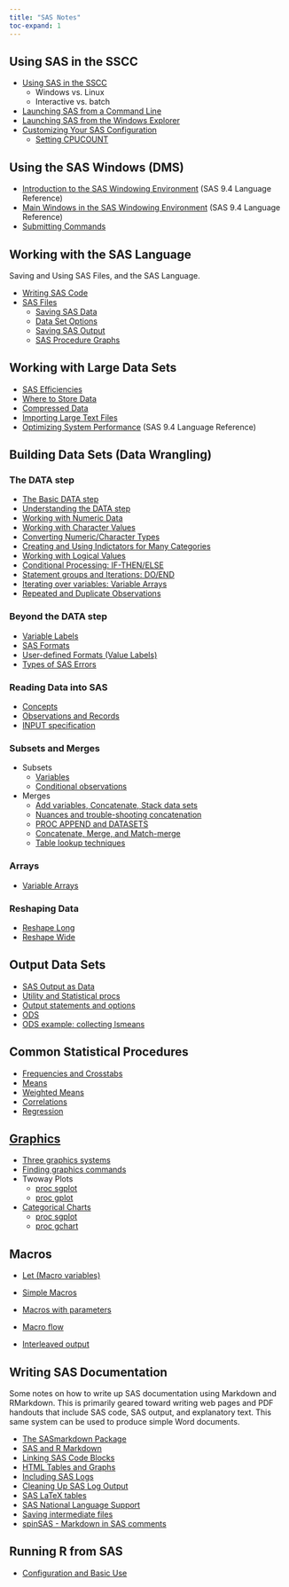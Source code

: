 ```yaml
---
title: "SAS Notes"
toc-expand: 1
---
```


## Using SAS in the SSCC
- [Using SAS in the SSCC](interfaces.html)
  - Windows vs. Linux
  - Interactive vs. batch
- [Launching SAS from a Command Line](7-4_SAS_command_line.html)
- [Launching SAS from the Windows Explorer](sas_windows_launch.html)
- [Customizing Your SAS Configuration](custom_configuration.html)
  - [Setting CPUCOUNT](setting_cpucount.html)

## Using the SAS Windows (DMS)
- [Introduction to the SAS Windowing
Environment](http://support.sas.com/documentation/cdl/en/lrcon/67227/HTML/default/viewer.htm#p1kcewwv8r36lun1nvr2ryx9ks9h.htm) (SAS 9.4 Language Reference)
- [Main Windows in the SAS Windowing
Environment](http://support.sas.com/documentation/cdl/en/lrcon/67227/HTML/default/viewer.htm#n1039zk8bk9aton1fmbm7z2wji3k.htm) (SAS 9.4 Language Reference)
- [Submitting Commands](SubmittingCode.html)

## Working with the SAS Language
Saving and Using SAS Files, and the SAS Language.

- [Writing SAS Code](SASGrammar.html)
- [SAS Files](SASFiles.html)
  - [Saving SAS Data](saveSASdata.html)
  - [Data Set Options](data_set_options.html)
  - [Saving SAS Output](saveSASoutput.html)
  - [SAS Procedure Graphs](4-21_Simple_SAS_Graphs_with_ODS.html)

## Working with Large Data Sets
- [SAS Efficiencies](4-3_SAS_Efficiencies.html)
- [Where to Store Data](bigsas.html)
- [Compressed Data](4-11_SAS_Compressed_Data.html)
- [Importing Large Text Files](4-11_Zipped_data.html)
- [Optimizing System Performance](https://documentation.sas.com/doc/en/lrcon/9.4/p1xjhzwjv6ojukn18mi4j1ysye76.htm) (SAS 9.4 Language Reference)

## Building Data Sets (Data Wrangling)
### The DATA step
- [The Basic DATA step](4-18_Basic_DATA_Steps.html)
- [Understanding the DATA step](4-18_Understanding_DATA_Steps.html)
- [Working with Numeric Data](numeric_values.html)
- [Working with Character Values](character_values.html)
- [Converting Numeric/Character Types](Converting_numbers_and_characters.html)
- [Creating and Using Indictators for Many Categories](4-2_SAS_Indicator_Variables.html)
- [Working with Logical Values](Logical_data.html)
- [Conditional Processing:  IF-THEN/ELSE](4-18_If-Then_Else.html)
- [Statement groups and Iterations:  DO/END](4-18_Do_groups_and_loops.html)
- [Iterating over variables:  Variable Arrays](4-5_SAS_Arrays.html)
- [Repeated and Duplicate Observations](duplicates.html)

### Beyond the DATA step
- [Variable Labels](variable_labels.html)
- [SAS Formats](Formats.html)
- [User-defined Formats (Value Labels)](4-19_SAS_user_formats.html)
- [Types of SAS Errors](Error_types.html)

### Reading Data into SAS
-  [Concepts](textdata_sources.html)
-  [Observations and Records](observations_records.html)
-  [INPUT specification](INPUT_specs.html)

### Subsets and Merges
- Subsets
  -  [Variables](Subset_variables.html)
  -  [Conditional observations](Subset_observations.html)
- Merges
  -  [Add variables, Concatenate, Stack data sets](Merges/set.sas)
  -  [Nuances and trouble-shooting concatenation](Merges/set%20nuances.sas)
  -  [PROC APPEND and DATASETS](Merges/append.sas)
  -  [Concatenate, Merge, and Match-merge](Merges/04%20-%20Data%20Merges.sas)
  - [Table lookup techniques](4-1_SAS_Table_lookup.html)

### Arrays
- [Variable Arrays](4-5_SAS_Arrays.html)

### Reshaping Data
- [Reshape Long](4-5_SAS_Reshape_Long.html)
- [Reshape Wide](4-5_SAS_Reshape_Wide.html)

## Output Data Sets
  - [SAS Output as Data](4-8_Output_data.html)
-   [Utility and Statistical
    procs](Output%20data/proc%20standard%20and%20summary.sas)
-   [Output statements and
    options](Output%20data/output%20data%20sets.sas)
-   [ODS](Output%20data/ods%20output%20data%20sets.sas)
-   [ODS example: collecting
    lsmeans](Output%20data/collecting%20lsmeans.sas)

## Common Statistical Procedures
-   [Frequencies and Crosstabs](BasicStats/procfreq.sas)
-   [Means](BasicStats/procmeans.sas)
-   [Weighted Means](BasicStats/procmeansweighted.sas)
-   [Correlations](BasicStats/proccorr.sas)
-   [Regression](BasicStats/procreg.sas)

## [Graphics](Graphs/SAS%20Graphics.pdf)
- [Three graphics systems](Graphs/Three%20Graphics%20Systems.sas)
- [Finding graphics commands](Graphs/Statistical%20graphics%20examples.sas)
- Twoway Plots
  -   [proc sgplot](Graphs/sgplot%20forbes.sas)
  -   [proc gplot](Graphs/gplot%20forbes.sas)
- [Categorical Charts](Graphs/Statistical%20graphics%20examples.sas)
  -   [proc sgplot](Graphs/sgplot%20pie%20sales.sas)
  -   [proc gchart](Graphs/gchart%20pie%20sales.sas)

## Macros
- [Let (Macro variables)](Macros/M1.sas)
- [Simple Macros](Macros/M2.sas)
- [Macros with parameters](Macros/M3.sas)
- [Macro flow](Macros/M4.sas)

- [Interleaved output](Macros/interleaved%20output%20from%20multiple%20procs.sas)

## Writing SAS Documentation
Some notes on how to write up SAS documentation using Markdown and RMarkdown.
This is primarily geared toward writing web pages and PDF handouts that include SAS code, 
SAS output, and explanatory text.  This same system can be used to produce
simple Word documents.

-   [The SASmarkdown Package](Markdown/index.html)
-   [SAS and R Markdown](Markdown/ch2.html)
-   [Linking SAS Code Blocks](Markdown/ch3.html)
-   [HTML Tables and Graphs](Markdown/ch4.html)
-   [Including SAS Logs](Markdown/ch5.html)
-   [Cleaning Up SAS Log Output](Markdown/ch6.html)
-   [SAS LaTeX tables](Markdown/ch7.html)
-   [SAS National Language Support](Markdown/ch8.html)
-   [Saving intermediate files](Markdown/ch9.html)
-   [spinSAS - Markdown in SAS comments](Markdown/ch10.html)

## Running R from SAS
- [Configuration and Basic Use](SASWindows/RfromSAS.html)

